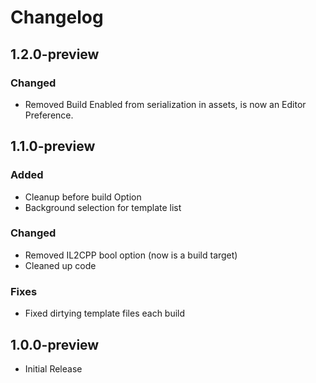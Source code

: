 # Changelog

## 1.2.0-preview

### Changed

* Removed Build Enabled from serialization in assets, is now an Editor Preference.

## 1.1.0-preview

### Added

* Cleanup before build Option
* Background selection for template list

### Changed

* Removed IL2CPP bool option (now is a build target)
* Cleaned up code

### Fixes

* Fixed dirtying template files each build

## 1.0.0-preview

* Initial Release